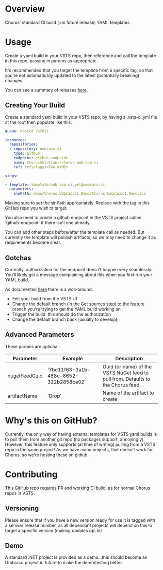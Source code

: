 # Overview
Chorus' standard CI build (+in future release) YAML templates.

# Usage
Create a yaml build in your VSTS repo, then reference and call the template in this repo, passing in params as appropriate.

It's recommended that you target the template from a specific tag, so that you're not automatically updated to the latest (potentially breaking) changes.

You can see a summary of releases [here](releases.md).

## Creating Your Build
Create a standard yaml build in your VSTS repo, by having a .vsts-ci.yml file at the root then populate like this:

```yaml
queue: Hosted VS2017

resources:
  repositories:
  - repository: umbraco-ci
    type: github
    endpoint: github-endpoint
    name: ChorusSolutions/chorus-umbraco-ci
    ref: refs/tags/<TAG NAME>

steps:

- template: template/umbraco-ci.yml@umbraco-ci
  parameters:
    slnPath: demo/Chorus.UmbracoCI.Demo/Chorus.UmbracoCI.Demo.sln
```

Making sure to set the slnPath appropriately. Replace <TAG NAME> with the tag in this GitHub repo you wish to target.

You also need to create a github endpoint in the VSTS project called 'github-endpoint' if there isn't one already.

You can add other steps before/after the template call as needed.
But currently the template will publish artifacts, so we may need to change it as requirements become clear.

## Gotchas
Currently, authorization for the endpoint doesn't happen very seamlessly. You'll likely get a message complaining about this when you first run your YAML build.

As documented [here](https://github.com/Microsoft/vsts-agent/blob/master/docs/preview/yamlgettingstarted-authz.md#resources) there is a workaround.
- Edit your build from the VSTS UI
- Change the default branch (in the Get sources step) to the feature branch you're trying to get the YAML build working on
- Trigger the build: this should do the authorization
- Change the default branch back (usually to develop)

## Advanced Parameters
These params are optional:

| Parameter | Example | Description |
| --------- | ------- | ----------- |
| nugetFeedGuid | '7bc11f63-3a1b-488c-8652-322b2858ce02' | Guid (or name) of the VSTS NuGet feed to pull from. Defaults to the Chorus feed |
| artifactName | 'Drop' | Name of the artifact to create |


# Why's this on GitHub?
Currently, the only way of having external templates for VSTS yaml builds is to pull them from another git repo (no packages support, annoyingly).
However, this feature only supports (at time of writing) pulling from a VSTS repo in the same project! As we have many projects, that doesn't work for Chorus, so we're hosting these on github.

# Contributing
This GitHub repo requires PR and working CI build, as for normal Chorus repos in VSTS.

## Versioning
Please ensure that if you have a new version ready for use it is tagged with a semver release number, as all dependant projects will depend on this to target a specific version (making updates opt in)

## Demo
A standard .NET project is provided as a demo...this should become an Umbraco project in future to make the demo/testing better.